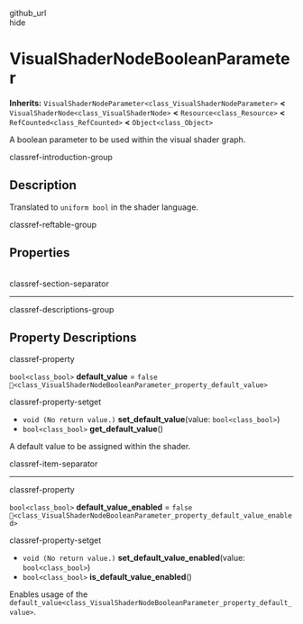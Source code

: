 github\_url  
hide

# VisualShaderNodeBooleanParameter

**Inherits:**
`VisualShaderNodeParameter<class_VisualShaderNodeParameter>` **&lt;**
`VisualShaderNode<class_VisualShaderNode>` **&lt;**
`Resource<class_Resource>` **&lt;** `RefCounted<class_RefCounted>`
**&lt;** `Object<class_Object>`

A boolean parameter to be used within the visual shader graph.

classref-introduction-group

## Description

Translated to `uniform bool` in the shader language.

classref-reftable-group

## Properties

<table>
<tbody>
<tr>
</tr>
<tr>
</tr>
</tbody>
</table>

classref-section-separator

------------------------------------------------------------------------

classref-descriptions-group

## Property Descriptions

classref-property

`bool<class_bool>` **default\_value** = `false`
`🔗<class_VisualShaderNodeBooleanParameter_property_default_value>`

classref-property-setget

-   `void (No return value.)` **set\_default\_value**(value:
    `bool<class_bool>`)
-   `bool<class_bool>` **get\_default\_value**()

A default value to be assigned within the shader.

classref-item-separator

------------------------------------------------------------------------

classref-property

`bool<class_bool>` **default\_value\_enabled** = `false`
`🔗<class_VisualShaderNodeBooleanParameter_property_default_value_enabled>`

classref-property-setget

-   `void (No return value.)` **set\_default\_value\_enabled**(value:
    `bool<class_bool>`)
-   `bool<class_bool>` **is\_default\_value\_enabled**()

Enables usage of the
`default_value<class_VisualShaderNodeBooleanParameter_property_default_value>`.
